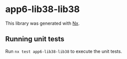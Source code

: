 # app6-lib38-lib38

This library was generated with [Nx](https://nx.dev).

## Running unit tests

Run `nx test app6-lib38-lib38` to execute the unit tests.
